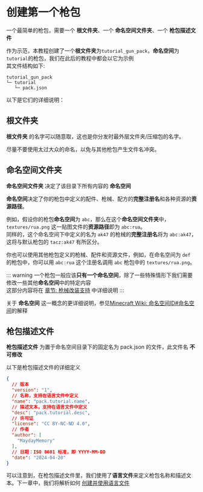 # 创建第一个枪包
一个最简单的枪包，需要一个 **根文件夹**、一个 **命名空间文件夹**、一个 **枪包描述文件**  

作为示范，本教程创建了一个**根文件夹**为`tutorial_gun_pack`，**命名空间**为`tutorial`的枪包，我们在此后的教程中都会以它为示例   
其文件结构如下:
```
tutorial_gun_pack
└─ tutorial
   └─ pack.json
```
以下是它们的详细说明：

## 根文件夹
**根文件夹** 的名字可以随意取，这也是你分发时最外层文件夹/压缩包的名字。  

尽量不要使用太过大众的命名，以免与其他枪包产生文件名冲突。

## 命名空间文件夹
**命名空间文件夹** 决定了该目录下所有内容的 **命名空间**

**命名空间**决定了你的枪包中定义的配件、枪械、配方的**完整注册名**和各种资源的**资源路径**。  

例如，假设你的枪包**命名空间**为 `abc`，那么在这个**命名空间文件夹**中，`textures/rua.png` 这一贴图文件的**资源路径**即为 `abc:rua`。  
同样的，这个命名空间下中定义的名为 `ak47` 的枪械的**完整注册名**将为 `abc:ak47`，这将与默认枪包的 `tacz:ak47` 有所区分。  

你也可以使用其他枪包定义的枪械、配件和资源文件，例如，在命名空间为 `def` 的枪包中，你可以用 `abc:rua` 这个注册名调用 `abc` 枪包中的 `textures/rua.png`。   

::: warning
一个枪包一般应该**只有一个命名空间**，除了一些特殊情形下我们需要修改一些其他**命名空间**中的特定内容  
这部分内容将在 [章节: 枪械改装支持](../gun_refit/) 中详细说明
:::

关于 **命名空间** 这一概念的更详细说明，参见[Minecraft Wiki: 命名空间ID#命名空间](https://zh.minecraft.wiki/w/%E5%91%BD%E5%90%8D%E7%A9%BA%E9%97%B4ID?variant=zh-cn#%E5%91%BD%E5%90%8D%E7%A9%BA%E9%97%B4)的解释

## 枪包描述文件
**枪包描述文件** 为置于命名空间目录下的固定名为 pack.json 的文件，此文件名 **不可修改**   

以下是枪包描述文件的详细定义   
``` json
{
  // 版本
  "version": "1",
  // 名称，支持在语言文件中定义
  "name": "pack.tutorial.name",
  // 描述文本，支持在语言文件中定义
  "desc": "pack.tutorial.desc",
  // 许可证
  "license": "CC BY-NC-ND 4.0",
  // 作者
  "author": [
    "MaydayMemory"
  ],
  // 日期：ISO 8601 标准，即 YYYY-MM-DD
  "date": "2024-04-20"
}
```
可以注意到，在枪包描述文件里，我们使用了**语言文件**来定义枪包名称和描述文本。下一章中，我们将解析如何 [创建并使用语言文件](/zh/gunpack/language/)